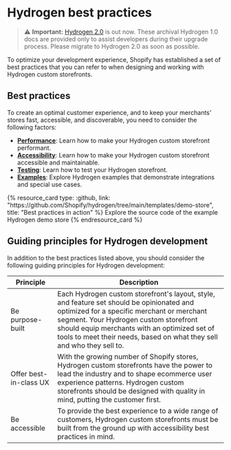 # Hydrogen best practices


> ⚠️ **Important:** [Hydrogen 2.0](https://hydrogen.shopify.dev) is out now. These archival Hydrogen 1.0 docs are provided only to assist developers during their upgrade process. Please migrate to Hydrogen 2.0 as soon as possible.


To optimize your development experience, Shopify has established a set of best practices that you can refer to when designing and working with Hydrogen custom storefronts.

## Best practices

To create an optimal customer experience, and to keep your merchants' stores fast, accessible, and discoverable, you need to consider the following factors:

* [**Performance**](/docs/tutorials/best-practices/performance.md): Learn how to make your Hydrogen custom storefront performant.
* [**Accessibility**](/docs/tutorials/best-practices/accessibility.md): Learn how to make your Hydrogen custom storefront accessible and maintainable.
* [**Testing**](/docs/tutorials/best-practices/testing.md): Learn how to test your Hydrogen storefront.
* [**Examples**](/docs/tutorials/best-practices/examples.md): Explore Hydrogen examples that demonstrate integrations and special use cases.

<div class="resource-card-grid">
  {% resource_card
    type: :github,
    link: "https://github.com/Shopify/hydrogen/tree/main/templates/demo-store",
    title: "Best practices in action"
  %}
    Explore the source code of the example Hydrogen demo store
  {% endresource_card %}
</div>

## Guiding principles for Hydrogen development

In addition to the best practices listed above, you should consider the following guiding principles for Hydrogen development:

| Principle | Description |
|---|---|
| Be purpose-built | Each Hydrogen custom storefront's layout, style, and feature set should be opinionated and optimized for a specific merchant or merchant segment. Your Hydrogen custom storefront should equip merchants with an optimized set of tools to meet their needs, based on what they sell and who they sell to. |
| Offer best-in-class UX | With the growing number of Shopify stores, Hydrogen custom storefronts have the power to lead the industry and to shape ecommerce user experience patterns. Hydrogen custom storefronts should be designed with quality in mind, putting the customer first. |
| Be accessible | To provide the best experience to a wide range of customers, Hydrogen custom storefronts must be built from the ground up with accessibility best practices in mind. |
